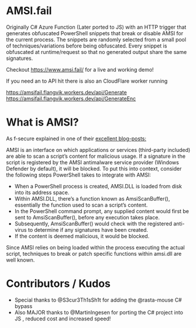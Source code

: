  # AMSI.fail 
Originally C# Azure Function (Later ported to JS) with an HTTP trigger that generates obfuscated PowerShell snippets that break or disable AMSI for the current process.
The snippets are randomly selected from a small pool of techniques/variations before being obfuscated. Every snippet is obfuscated at runtime/request so that no generated output share the same signatures.
 
Checkout https://www.amsi.fail/ for a live and working demo!

If you need an to API hit there is also an CloudFlare worker running

https://amsifail.flangvik.workers.dev/api/Generate
https://amsifail.flangvik.workers.dev/api/GenerateEnc

# What is AMSI?

As f-secure explained in one of their [excellent blog-posts:](https://blog.f-secure.com/hunting-for-amsi-bypasses/)

AMSI is an interface on which applications or services (third-party included) are able to scan a script’s content for malicious usage. If a signature in the script is registered by the AMSI antimalware service provider (Windows Defender by default), it will be blocked.
To put this into context, consider the following steps PowerShell takes to integrate with AMSI:

- When a PowerShell process is created, AMSI.DLL is loaded from disk into its address space.
- Within AMSI.DLL, there’s a function known as AmsiScanBuffer(), essentially the function used to scan a script’s content.
- In the PowerShell command prompt, any supplied content would first be sent to AmsiScanBuffer(), before any execution takes place.
- Subsequently, AmsiScanBuffer() would check with the registered anti-virus to determine if any signatures have been created.
- If the content is deemed malicious, it would be blocked.

Since AMSI relies on being loaded within the process executing the actual script, techniques to break or patch specific functions within amsi.dll are well known.

# Contributors / Kudos
- Special thanks to @S3cur3Th1sSh1t for adding the @rasta-mouse C# bypass
- Also MAJOR thanks to @MartinIngesen for porting the C# project into JS , reduced cost and increased speed!
